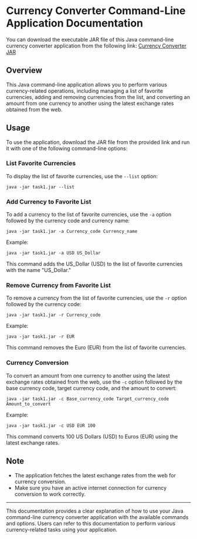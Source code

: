 # Currency Converter Command-Line Application Documentation

You can download the executable JAR file of this Java command-line currency converter application from the following link: [Currency Converter JAR](https://drive.google.com/file/d/1UMCbbTt00ruIXcrF_iBLVlTieETy_RGK/view?usp=drive_link)

## Overview

This Java command-line application allows you to perform various currency-related operations, including managing a list of favorite currencies, adding and removing currencies from the list, and converting an amount from one currency to another using the latest exchange rates obtained from the web.

## Usage

To use the application, download the JAR file from the provided link and run it with one of the following command-line options:

### List Favorite Currencies

To display the list of favorite currencies, use the `--list` option:

```
java -jar task1.jar --list
```

### Add Currency to Favorite List

To add a currency to the list of favorite currencies, use the `-a` option followed by the currency code and currency name:

```
java -jar task1.jar -a Currency_code Currency_name
```

Example:

```
java -jar task1.jar -a USD US_Dollar
```

This command adds the US_Dollar (USD) to the list of favorite currencies with the name "US_Dollar."

### Remove Currency from Favorite List

To remove a currency from the list of favorite currencies, use the `-r` option followed by the currency code:

```
java -jar task1.jar -r Currency_code
```

Example:

```
java -jar task1.jar -r EUR
```

This command removes the Euro (EUR) from the list of favorite currencies.

### Currency Conversion

To convert an amount from one currency to another using the latest exchange rates obtained from the web, use the `-c` option followed by the base currency code, target currency code, and the amount to convert:

```
java -jar task1.jar -c Base_currency_code Target_currency_code Amount_to_convert
```

Example:

```
java -jar task1.jar -c USD EUR 100
```

This command converts 100 US Dollars (USD) to Euros (EUR) using the latest exchange rates.

## Note

- The application fetches the latest exchange rates from the web for currency conversion.
- Make sure you have an active internet connection for currency conversion to work correctly.

---

This documentation provides a clear explanation of how to use your Java command-line currency converter application with the available commands and options. Users can refer to this documentation to perform various currency-related tasks using your application.
